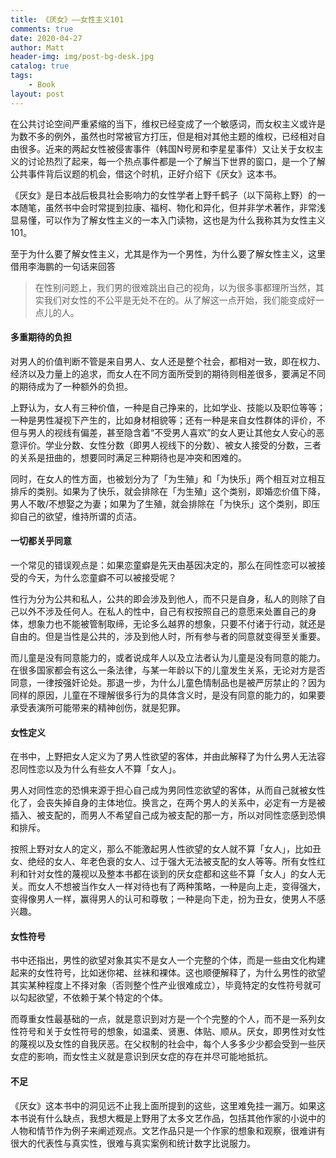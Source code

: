 ```yaml
---
title: 《厌女》——女性主义101
comments: true
date: 2020-04-27
author: Matt
header-img: img/post-bg-desk.jpg
catalog: true
tags:
    - Book
layout: post
---
```


在公共讨论空间严重紧缩的当下，维权已经变成了一个敏感词，而女权主义或许是为数不多的例外，虽然也时常被官方打压，但是相对其他主题的维权，已经相对自由很多。近来的两起女性被侵害事件（韩国N号房和李星星事件）又让关于女权主义的讨论热烈了起来，每一个热点事件都是一个了解当下世界的窗口，是一个了解公共事件背后议题的机会，借这个时机，正好介绍下《厌女》这本书。

《厌女》是日本战后极具社会影响力的女性学者上野千鹤子（以下简称上野）的一本随笔，虽然书中会时常提到拉康、福柯、物化和异化，但并非学术著作，非常浅显易懂，可以作为了解女性主义的一本入门读物，这也是为什么我称其为女性主义101。

至于为什么要了解女性主义，尤其是作为一个男性，为什么要了解女性主义，这里借用李海鹏的一句话来回答
> 在性别问题上，我们男的很难跳出自己的视角，以为很多事都理所当然，其实我们对女性的不公平是无处不在的。从了解这一点开始，我们能变成好一点儿的人。

#### 多重期待的负担
对男人的价值判断不管是来自男人、女人还是整个社会，都相对一致，即在权力、经济以及力量上的追求，而女人在不同方面所受到的期待则相差很多，要满足不同的期待成为了一种额外的负担。

上野认为，女人有三种价值，一种是自己挣来的，比如学业、技能以及职位等等；一种是男性凝视下产生的，比如身材相貌等；还有一种是来自女性群体的评价，不但与男人的视线有偏差，甚至隐含着“不受男人喜欢”的女人更让其他女人安心的恶意评价。学业分数、女性分数（即男人视线下的分数）、被女人接受的分数，三者的关系是扭曲的，想要同时满足三种期待也是冲突和困难的。

同时，在女人的性方面，也被划分为了「为生殖」和「为快乐」两个相互对立相互排斥的类别。如果为了快乐，就会排除在「为生殖」这个类别，即婚恋价值下降，男人不敢/不想娶之为妻；如果为了生殖，就会排除在「为快乐」这个类别，即压抑自己的欲望，维持所谓的贞洁。

#### 一切都关乎同意
一个常见的错误观点是：如果恋童癖是先天由基因决定的，那么在同性恋可以被接受的今天，为什么恋童癖不可以被接受呢？

性行为分为公共和私人，公共的即会涉及到他人，而不只是自身，私人的则除了自己以外不涉及任何人。在私人的性中，自己有权按照自己的意愿来处置自己的身体，想象力也不能被管制取缔，无论多么越界的想象，只要不付诸于行动，就还是自由的。但是当性是公共的，涉及到他人时，所有参与者的同意就变得至关重要。

而儿童是没有同意能力的，或者说成年人以及立法者认为儿童是没有同意的能力。在很多国家都会有这么一条法律，与某一年龄以下的儿童发生关系，无论对方是否同意，一律按强奸论处。那退一步，为什么儿童色情制品也是被严厉禁止的？因为同样的原因，儿童在不理解很多行为的具体含义时，是没有同意的能力的，如果要承受表演所可能带来的精神创伤，就是犯罪。

#### 女性定义
在书中，上野把女人定义为了男人性欲望的客体，并由此解释了为什么男人无法容忍同性恋以及为什么有些女人不算「女人」。

男人对同性恋的恐惧来源于担心自己成为男同性恋欲望的客体，从而自己就被女性化了，会丧失掉自身的主体地位。换言之，在两个男人的关系中，必定有一方是被插入、被支配的，而男人不希望自己成为被支配的那一方，所以对同性恋感到恐惧和排斥。

按照上野对女人的定义，那么不能激起男人性欲望的女人就不算「女人」，比如丑女、绝经的女人、年老色衰的女人、过于强大无法被支配的女人等等。所有女性红利和针对女性的蔑视以及整本书都在谈到的厌女症都和这些不算「女人」的女人无关。而女人不想被当作女人一样对待也有了两种策略，一种是向上走，变得强大，变得像男人一样，赢得男人的认可和尊敬；一种是向下走，扮为丑女，使男人不感兴趣。

#### 女性符号
书中还指出，男性的欲望对象其实不是女人一个完整的个体，而是一些由文化构建起来的女性符号，比如迷你裙、丝袜和裸体。这也顺便解释了，为什么男性的欲望其实某种程度上不择对象（否则整个性产业很难成立），毕竟特定的女性符号就可以勾起欲望，不依赖于某个特定的个体。

而尊重女性最基础的一点，就是意识到对方是一个个完整的个人，而不是一系列女性符号和关于女性符号的想象，如温柔、贤惠、体贴、顺从。厌女，即男性对女性的蔑视以及女性的自我厌恶。在父权制的社会中，每个人多多少少都会受到一些厌女症的影响，而女性主义就是意识到厌女症的存在并尽可能地抵抗。

#### 不足
《厌女》这本书中的洞见远不止我上面所提到的这些，这里难免挂一漏万。如果这本书说有什么缺点，我想大概是上野用了太多文艺作品，包括其他作家的小说中的人物和情节作为例子来阐述观点。文艺作品只是一个作家的想象和观察，很难讲有很大的代表性与真实性，很难与真实案例和统计数字比说服力。
